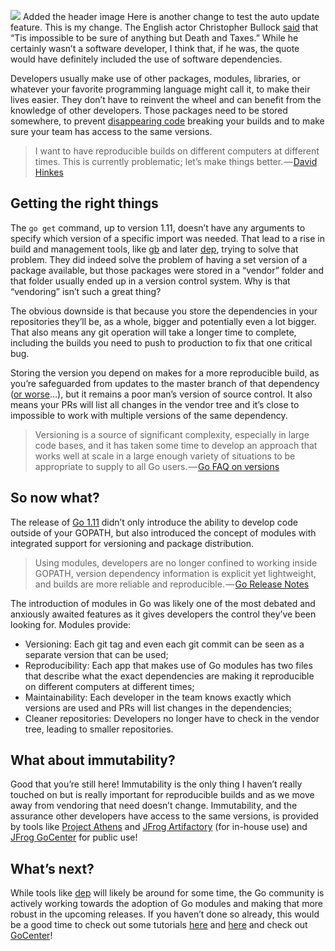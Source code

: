 ![](https://jfrog.info/wp-content/uploads/2019/01/863X300.jpg)
Added the header image
Here is another change to test the auto update feature.
This is my change. 
The English actor Christopher Bullock [said](https://www.mightytaxes.com/death-taxes-quote-history/) that “Tis impossible to be sure of anything but Death and Taxes.” While he certainly wasn’t a software developer, I think that, if he was, the quote would have definitely included the use of software dependencies.

Developers usually make use of other packages, modules, libraries, or whatever your favorite programming language might call it, to make their lives easier. They don’t have to reinvent the wheel and can benefit from the knowledge of other developers. Those packages need to be stored somewhere, to prevent [disappearing code](https://www.theregister.co.uk/2016/03/23/npm_left_pad_chaos/) breaking your builds and to make sure your team has access to the same versions.

> I want to have reproducible builds on different computers at different times. This is currently problematic; let’s make things better. — [David Hinkes](https://plus.google.com/+DavidHinkes/posts/gczN5SQ94ek)

## Getting the right things

The `go get` command, up to version 1.11, doesn’t have any arguments to specify which version of a specific import was needed. That lead to a rise in build and management tools, like [gb](https://getgb.io/) and later [dep](https://golang.github.io/dep/), trying to solve that problem. They did indeed solve the problem of having a set version of a package available, but those packages were stored in a “vendor” folder and that folder usually ended up in a version control system. Why is that “vendoring” isn’t such a great thing?

The obvious downside is that because you store the dependencies in your repositories they’ll be, as a whole, bigger and potentially even a lot bigger. That also means any git operation will take a longer time to complete, including the builds you need to push to production to fix that one critical bug.

Storing the version you depend on makes for a more reproducible build, as you’re safeguarded from updates to the master branch of that dependency ([or worse](https://www.theregister.co.uk/2016/03/23/npm_left_pad_chaos/)…), but it remains a poor man’s version of source control. It also means your PRs will list all changes in the vendor tree and it’s close to impossible to work with multiple versions of the same dependency.

> Versioning is a source of significant complexity, especially in large code bases, and it has taken some time to develop an approach that works well at scale in a large enough variety of situations to be appropriate to supply to all Go users. — [Go FAQ on versions](https://golang.org/doc/faq#get_version)

## So now what?

The release of [Go 1.11](https://golang.org/doc/go1.11#modules) didn’t only introduce the ability to develop code outside of your GOPATH, but also introduced the concept of modules with integrated support for versioning and package distribution.

> Using modules, developers are no longer confined to working inside GOPATH, version dependency information is explicit yet lightweight, and builds are more reliable and reproducible. — [Go Release Notes](https://golang.org/doc/go1.11#modules)

The introduction of modules in Go was likely one of the most debated and anxiously awaited features as it gives developers the control they’ve been looking for. Modules provide:

* Versioning: Each git tag and even each git commit can be seen as a separate version that can be used;
* Reproducibility: Each app that makes use of Go modules has two files that describe what the exact dependencies are making it reproducible on different computers at different times;
* Maintainability: Each developer in the team knows exactly which versions are used and PRs will list changes in the dependencies;
* Cleaner repositories: Developers no longer have to check in the vendor tree, leading to smaller repositories.

## What about immutability?

Good that you’re still here! Immutability is the only thing I haven’t really touched on but is really important for reproducible builds and as we move away from vendoring that need doesn’t change. Immutability, and the assurance other developers have access to the same versions, is provided by tools like [Project Athens](https://github.com/gomods/athens) and [JFrog Artifactory](https://jfrog.com/artifactory/) (for in-house use) and [JFrog GoCenter](https://jfrog.com/gocenter/) for public use!

## What’s next?

While tools like [dep](https://github.com/golang/dep) will likely be around for some time, the Go community is actively working towards the adoption of Go modules and making that more robust in the upcoming releases. If you haven’t done so already, this would be a good time to check out some tutorials [here](https://roberto.selbach.ca/intro-to-go-modules/) and [here](https://ukiahsmith.com/blog/a-gentle-introduction-to-golang-modules/) and check out [GoCenter](https://jfrog.com/gocenter/)!
